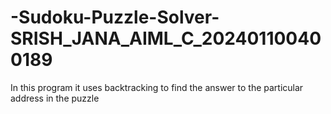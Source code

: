 # -Sudoku-Puzzle-Solver-SRISH_JANA_AIML_C_202401100400189
In this program it uses backtracking to find the answer to the particular address in the puzzle
